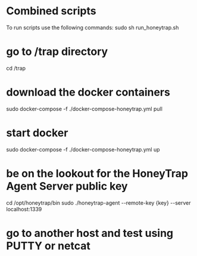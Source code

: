 # Combined scripts
To run scripts use the following commands:
sudo sh run_honeytrap.sh


# go to /trap directory
cd /trap
# download the docker containers
sudo docker-compose -f ./docker-compose-honeytrap.yml pull
# start docker
sudo docker-compose -f ./docker-compose-honeytrap.yml up
# be on the lookout for the HoneyTrap Agent Server public key
cd /opt/honeytrap/bin
sudo ./honeytrap-agent --remote-key {key} --server localhost:1339
# go to another host and test using PUTTY or netcat
